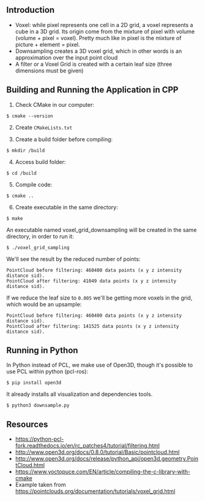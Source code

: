 ## Introduction

- Voxel: while pixel represents one cell in a 2D grid, a voxel represents a cube in a 3D grid. Its origin come from the mixture of pixel with volume (volume + pixel = voxel). Pretty much like in pixel is the mixture of picture + element = pixel.
- Downsampling creates a 3D voxel grid, which in other words is an approximation over the input point cloud
- A filter or a Voxel Grid is created with a certain leaf size (three dimensions must be given)

## Building and Running the Application in CPP

1. Check CMake in our computer:

` $ cmake --version `

2. Create `CMakeLists.txt`

3. Create a build folder before compiling:

` $ mkdir /build `

4. Access build folder:

` $ cd /build `

5. Compile code:

`$ cmake ..`

6. Create executable in the same directory:

` $ make `

An executable named voxel_grid_downsampling will be created in the same directory, in order to run it:

` $ ./voxel_grid_sampling `

We'll see the result by the reduced number of points:

```
PointCloud before filtering: 460400 data points (x y z intensity distance sid).
PointCloud after filtering: 41049 data points (x y z intensity distance sid).

```

If we reduce the leaf size to `0.005` we'll be getting more voxels in the grid, which would be an upsample:

```
PointCloud before filtering: 460400 data points (x y z intensity distance sid).
PointCloud after filtering: 141525 data points (x y z intensity distance sid).

```

## Running in Python

In Python instead of PCL, we make use of Open3D, though it's possible to use PCL within python (pcl-ros):

` $ pip install open3d `

It already installs all visualization and dependencies tools.

` $ python3 downsample.py `

## Resources

- https://python-pcl-fork.readthedocs.io/en/rc_patches4/tutorial/filtering.html
- http://www.open3d.org/docs/0.8.0/tutorial/Basic/pointcloud.html
- http://www.open3d.org/docs/release/python_api/open3d.geometry.PointCloud.html
- https://www.yoctopuce.com/EN/article/compiling-the-c-library-with-cmake
- Example taken from https://pointclouds.org/documentation/tutorials/voxel_grid.html